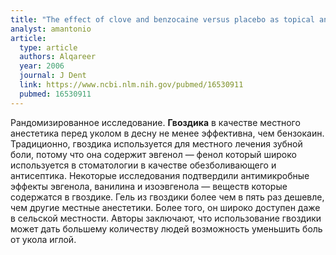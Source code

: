 ```yaml
---
title: "The effect of clove and benzocaine versus placebo as topical anesthetics"
analyst: amantonio
article:
  type: article
  authors: Alqareer
  year: 2006
  journal: J Dent
  link: https://www.ncbi.nlm.nih.gov/pubmed/16530911
  pubmed: 16530911
---
```


Рандомизированное исследование. **Гвоздика** в качестве местного анестетика перед уколом в десну не менее эффективна, чем бензокаин.
Традиционно, гвоздика используется для местного лечения зубной боли, потому что она содержит эвгенол — фенол который широко используется в стоматологии в качестве обезболивающего и антисептика. Некоторые исследования подтвердили антимикробные эффекты эвгенола, ванилина и изоэвгенола — веществ которые содержатся в гвоздике. Гель из гвоздики более чем в пять раз дешевле, чем другие местные анестетики. Более того, он широко доступен даже в сельской местности. Авторы заключают, что использование гвоздики может дать большему количеству людей возможность уменьшить боль от укола иглой.
